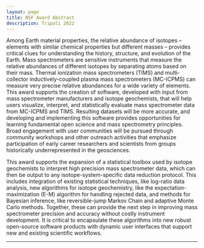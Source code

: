```yaml
---
layout: page
title: NSF Award Abstract
description: Tripoli 2022
---
```

Among Earth material properties, the relative abundance of isotopes – elements with similar chemical properties but different masses – provides critical clues for understanding the history, structure, and evolution of the Earth. Mass spectrometers are sensitive instruments that measure the relative abundances of different isotopes by separating atoms based on their mass. Thermal ionization mass spectrometers (TIMS) and multi-collector inductively-coupled plasma mass spectrometers (MC-ICPMS) can measure very precise relative abundances for a wide variety of elements. This award supports the creation of software, developed with input from mass spectrometer manufacturers and isotope geochemists, that will help users visualize, interpret, and statistically evaluate mass spectrometer data from MC-ICPMS and TIMS. Resulting datasets will be more accurate, and developing and implementing this software provides opportunities for learning fundamental open science and mass spectrometry principles. Broad engagement with user communities will be pursued through community workshops and other outreach activities that emphasize participation of early career researchers and scientists from groups historically underrepresented in the geosciences.

This award supports the expansion of a statistical toolbox used by isotope geochemists to interpret high precision mass spectrometer data, which can then be output to any isotope-system-specific data reduction protocol. This includes integration of existing statistical techniques, like log-ratio data analysis, new algorithms for isotope geochemistry, like the expectation-maximization (E-M) algorithm for handling rejected data, and methods for Bayesian inference, like reversible-jump Markov Chain and adaptive Monte Carlo methods. Together, these can provide the next step in improving mass spectrometer precision and accuracy without costly instrument development. It is critical to encapsulate these algorithms into new robust open-source software products with dynamic user interfaces that support new and existing scientific workflows.



---